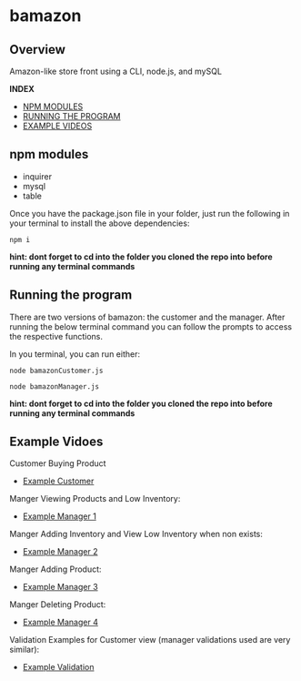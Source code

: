 # bamazon

## Overview
Amazon-like store front using a CLI, node.js, and mySQL

**INDEX**
* [NPM MODULES](https://github.com/davidlatuno/bamazon#npm-modules)
* [RUNNING THE PROGRAM](https://github.com/davidlatuno/bamazon#running-the-program)
* [EXAMPLE VIDEOS](https://github.com/davidlatuno/bamazon#example-vidoes)

## npm modules

* inquirer
* mysql
* table

Once you have the package.json file in your folder, just run the following in your terminal to install the above dependencies:

```
npm i
```

**hint: dont forget to cd into the folder you cloned the repo into before running any terminal commands**


## Running the program

There are two versions of bamazon: the customer and the manager. After running the below terminal command you can follow the prompts to access the respective functions.

In you terminal, you can run either:

```
node bamazonCustomer.js

node bamazonManager.js
```

**hint: dont forget to cd into the folder you cloned the repo into before running any terminal commands**


## Example Vidoes

Customer Buying Product

* [Example Customer](https://www.youtube.com/watch?v=08uAMCDGR-4)


Manger Viewing Products and Low Inventory:

* [Example Manager 1](https://www.youtube.com/watch?v=iSu6DDYth_4)

Manger Adding Inventory and View Low Inventory when non exists:

* [Example Manager 2](https://www.youtube.com/watch?v=ChUseczs04Y)

Manger Adding Product:

* [Example Manager 3](https://www.youtube.com/watch?v=bkD4Ht1QjG8)

Manger Deleting Product:

* [Example Manager 4](https://www.youtube.com/watch?v=PAZuZrmlzNY)

Validation Examples for Customer view (manager validations used are very similar):

* [Example Validation](https://www.youtube.com/watch?v=YZ1dUW4pGm0)


